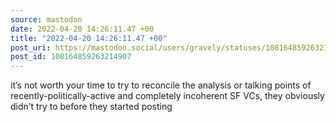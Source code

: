 ```yaml
---
source: mastodon
date: 2022-04-20 14:26:11.47 +00
title: "2022-04-20 14:26:11.47 +00"
post_uri: https://mastodon.social/users/gravely/statuses/108164859263214907
post_id: 108164859263214907
---
```

it’s not worth your time to try to reconcile the analysis or talking points of recently-politically-active and completely incoherent SF VCs, they obviously didn’t try to before they started posting


